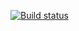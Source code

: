 [![Build status](https://ci.appveyor.com/api/projects/status/dn44exacdghkq801/branch/main?svg=true)](https://ci.appveyor.com/project/YuriShornikov/getlevel-udg8m/branch/main)